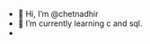 - 👋 Hi, I’m @chetnadhir
- 🌱 I’m currently learning c and sql.
- 

<!---
chetnadhir/chetnadhir is a ✨ special ✨ repository because its `README.md` (this file) appears on your GitHub profile.
You can click the Preview link to take a look at your changes.
--->
